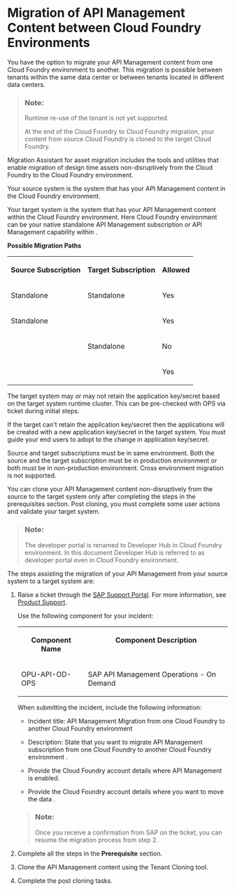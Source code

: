<!-- loio17f09f3bd7e04b47a0a7ccfee07f95b4 -->

# Migration of API Management Content between Cloud Foundry Environments

You have the option to migrate your API Management content from one Cloud Foundry environment to another. This migration is possible between tenants within the same data center or between tenants located in different data centers.

> ### Note:  
> Runtime re-use of the tenant is not yet supported.
> 
> At the end of the Cloud Foundry to Cloud Foundry migration, your content from source Cloud Foundry is cloned to the target Cloud Foundry.

Migration Assistant for asset migration includes the tools and utilities that enable migration of design time assets non-disruptively from the Cloud Foundry to the Cloud Foundry environment.

Your source system is the system that has your API Management content in the Cloud Foundry environment.

Your target system is the system that has your API Management content within the Cloud Foundry environment. Here Cloud Foundry environment can be your native standalone API Management subscription or API Management capability within .

**Possible Migration Paths**


<table>
<tr>
<th valign="top">

**Source Subscription** 

</th>
<th valign="top">

**Target Subscription** 

</th>
<th valign="top">

**Allowed** 

</th>
</tr>
<tr>
<td valign="top">

Standalone

</td>
<td valign="top">

Standalone

</td>
<td valign="top">

Yes

</td>
</tr>
<tr>
<td valign="top">

Standalone

</td>
<td valign="top">



</td>
<td valign="top">

Yes

</td>
</tr>
<tr>
<td valign="top">



</td>
<td valign="top">

Standalone

</td>
<td valign="top">

No

</td>
</tr>
<tr>
<td valign="top">



</td>
<td valign="top">



</td>
<td valign="top">

Yes

</td>
</tr>
</table>

The target system may or may not retain the application key/secret based on the target system runtime cluster. This can be pre-checked with OPS via ticket during initial steps.

If the target can't retain the application key/secret then the applications will be created with a new application key/secret in the target system. You must guide your end users to adopt to the change in application key/secret.

Source and target subscriptions must be in same environment. Both the source and the target subscription must be in production environment or both must be in non-production environment. Cross environment migration is not supported.

You can clone your API Management content non-disruptively from the source to the target system only after completing the steps in the prerequisites section. Post cloning, you must complete some user actions and validate your target system.

> ### Note:  
> The developer portal is renamed to Developer Hub in Cloud Foundry environment. In this document Developer Hub is referred to as developer portal even in Cloud Foundry environment.

The steps assisting the migration of your API Management from your source system to a target system are:

1.  Raise a ticket through the [SAP Support Portal](https://support.sap.com/en/index.html). For more information, see [Product Support](https://support.sap.com/en/my-support/product-support.html).

    Use the following component for your incident:


    <table>
    <tr>
    <th valign="top">

    Component Name
    
    </th>
    <th valign="top">

    Component Description
    
    </th>
    </tr>
    <tr>
    <td valign="top">
    
    OPU-API-OD-OPS
    
    </td>
    <td valign="top">
    
    SAP API Management Operations - On Demand
    
    </td>
    </tr>
    </table>
    
    When submitting the incident, include the following information:

    -   Incident title: API Management Migration from one Cloud Foundry to another Cloud Foundry environment

    -   Description: State that you want to migrate API Management subscription from one Cloud Foundry to another Cloud Foundry environment .

    -   Provide the Cloud Foundry account details where API Management is enabled.

    -   Provide the Cloud Foundry account details where you want to move the data .


    > ### Note:  
    > Once you receive a confirmation from SAP on the ticket, you can resume the migration process from step 2.

2.  Complete all the steps in the **Prerequisite** section.

3.  Clone the API Management content using the Tenant Cloning tool.

4.  Complete the post cloning tasks.


